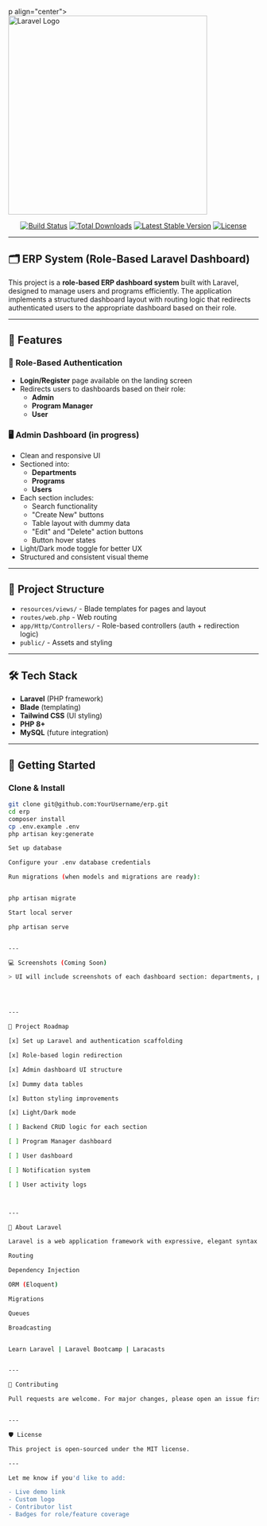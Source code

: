 p align="center">
    <a href="https://laravel.com" target="_blank">
        <img src="https://raw.githubusercontent.com/laravel/art/master/logo-lockup/5%20SVG/2%20CMYK/1%20Full%20Color/laravel-logolockup-cmyk-red.svg" width="400" alt="Laravel Logo">
    </a>
</p>

<p align="center">
    <a href="https://github.com/laravel/framework/actions"><img src="https://github.com/laravel/framework/workflows/tests/badge.svg" alt="Build Status"></a>
    <a href="https://packagist.org/packages/laravel/framework"><img src="https://img.shields.io/packagist/dt/laravel/framework" alt="Total Downloads"></a>
    <a href="https://packagist.org/packages/laravel/framework"><img src="https://img.shields.io/packagist/v/laravel/framework" alt="Latest Stable Version"></a>
    <a href="https://packagist.org/packages/laravel/framework"><img src="https://img.shields.io/packagist/l/laravel/framework" alt="License"></a>
</p>

---

## 🗂️ ERP System (Role-Based Laravel Dashboard)

This project is a **role-based ERP dashboard system** built with Laravel, designed to manage users and programs efficiently. The application implements a structured dashboard layout with routing logic that redirects authenticated users to the appropriate dashboard based on their role.

---

## 🚀 Features

### 🎯 Role-Based Authentication

- **Login/Register** page available on the landing screen
- Redirects users to dashboards based on their role:
  - **Admin**
  - **Program Manager**
  - **User**

### 🖥️ Admin Dashboard (in progress)

- Clean and responsive UI
- Sectioned into:
  - **Departments**
  - **Programs**
  - **Users**
- Each section includes:
  - Search functionality
  - "Create New" buttons
  - Table layout with dummy data
  - "Edit" and "Delete" action buttons
  - Button hover states
- Light/Dark mode toggle for better UX
- Structured and consistent visual theme

---

## 📁 Project Structure

- `resources/views/` - Blade templates for pages and layout
- `routes/web.php` - Web routing
- `app/Http/Controllers/` - Role-based controllers (auth + redirection logic)
- `public/` - Assets and styling

---

## 🛠️ Tech Stack

- **Laravel** (PHP framework)
- **Blade** (templating)
- **Tailwind CSS** (UI styling)
- **PHP 8+**
- **MySQL** (future integration)

---

## 🔐 Getting Started

### Clone & Install

```bash
git clone git@github.com:YourUsername/erp.git
cd erp
composer install
cp .env.example .env
php artisan key:generate

Set up database

Configure your .env database credentials

Run migrations (when models and migrations are ready):


php artisan migrate

Start local server

php artisan serve


---

💻 Screenshots (Coming Soon)

> UI will include screenshots of each dashboard section: departments, programs, and users.




---

📌 Project Roadmap

[x] Set up Laravel and authentication scaffolding

[x] Role-based login redirection

[x] Admin dashboard UI structure

[x] Dummy data tables

[x] Button styling improvements

[x] Light/Dark mode

[ ] Backend CRUD logic for each section

[ ] Program Manager dashboard

[ ] User dashboard

[ ] Notification system

[ ] User activity logs



---

📖 About Laravel

Laravel is a web application framework with expressive, elegant syntax. Laravel takes the pain out of development by easing common tasks like:

Routing

Dependency Injection

ORM (Eloquent)

Migrations

Queues

Broadcasting


Learn Laravel | Laravel Bootcamp | Laracasts


---

🤝 Contributing

Pull requests are welcome. For major changes, please open an issue first to discuss what you would like to change.


---

🛡️ License

This project is open-sourced under the MIT license.

---

Let me know if you'd like to add:

- Live demo link
- Custom logo
- Contributor list
- Badges for role/feature coverage